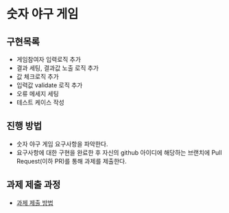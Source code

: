 # 숫자 야구 게임
## 구현목록

* 게임참여자 입력로직 추가
* 결과 세팅, 결과값 노출 로직 추가
* 값 체크로직 추가
* 입력값 validate 로직 추가
* 오류 메세지 세팅
* 테스트 케이스 작성

## 진행 방법
* 숫자 야구 게임 요구사항을 파악한다.
* 요구사항에 대한 구현을 완료한 후 자신의 github 아이디에 해당하는 브랜치에 Pull Request(이하 PR)를 통해 과제를 제출한다.

## 과제 제출 과정
* [과제 제출 방법](https://github.com/next-step/nextstep-docs/tree/master/precourse)
